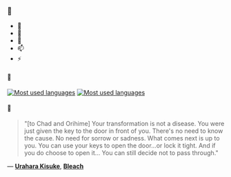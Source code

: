 ### 👋

- 🔭
- 🌱
- 💬
- 📫
- ⚡

#### 🧏

[![Most used languages](https://github-readme-stats-aynah.vercel.app/api/top-langs/?username=aynh&theme=solarized-dark&langs_count=6&layout=compact&hide_title=true)](https://github.com/anuraghazra/github-readme-stats#gh-dark-mode-only)
[![Most used languages](https://github-readme-stats-aynah.vercel.app/api/top-langs/?username=aynh&theme=solarized-light&langs_count=6&layout=compact&hide_title=true)](https://github.com/anuraghazra/github-readme-stats#gh-light-mode-only)

#### 💬

> "[to Chad and Orihime] Your transformation is not a disease. You were just given the key to the door in front of you. There's no need to know the cause. No need for sorrow or sadness. What comes next is up to you. You can use your keys to open the door...or lock it tight. And if you do choose to open it... You can still decide not to pass through."

&mdash; [**Urahara Kisuke**](https://myanimelist.net/character.php?q=Urahara%20Kisuke&cat=character), [**Bleach**](https://myanimelist.net/search/all?q=Bleach&cat=all)
